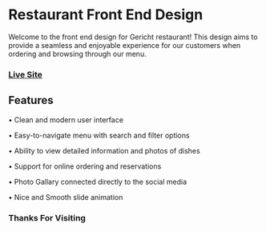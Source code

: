 # Restaurant Front End Design
Welcome to the front end design for Gericht restaurant! This design aims to provide a seamless and enjoyable
experience for our customers when ordering and browsing through our menu.

### [Live Site](https://gericht-restaurant.com/)

## Features
• Clean and modern user interface

• Easy-to-navigate menu with search and filter options

• Ability to view detailed information and photos of dishes

• Support for online ordering and reservations

• Photo Gallary connected directly to the social media

• Nice and Smooth slide animation

### Thanks For Visiting

